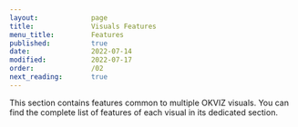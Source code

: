 ```yaml
---
layout:             page
title:              Visuals Features
menu_title:         Features
published:          true
date:               2022-07-14
modified:           2022-07-17
order:              /02
next_reading:       true
---
```


This section contains features common to multiple OKVIZ visuals. You can find the complete list of features of each visual in its dedicated section. 
